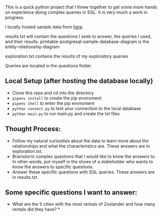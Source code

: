 This is a quick python project that I threw together to get some more hands on experience doing complex queries in SQL. It is very much a work in progress.

I locally hosted sample data from [here](https://www.postgresqltutorial.com/postgresql-sample-database/).

results.txt will contain the questions I seek to answer, the queries I used, and their results. printable-postgresql-sample-database-diagram is the entity-relationship diagram

exploration.txt contains the results of my exploratory queries

Queries are located in the questions folder

## Local Setup (after hosting the database locally)
* Clone this repo and cd into the directory
* `pipenv install` to create the pip enviroment
* `pipenv shell` to enter the pip enviroment
* `python connect.py` to test your connection to the local database
* `python main.py` to run main.py and create the txt files

## Thought Process:
* Follow my natural curiosities about the data to learn more about the relationships and what the characteristics are. These answers are in exploration.txt.
* Brainstorm complex questions that I would like to know the answers to. In other words, put myself in the shoes of a stakeholder who wants to know the answers to specific questions.
* Answer these specific questions with SQL queries. These answers are in results.txt.

## Some specific questions I want to answer:
* What are the 5 cities with the most rentals of Zoolander and how many rentals did they have?
    * 
